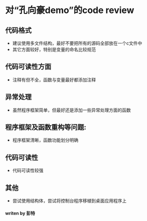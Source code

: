 # **对“孔向豪demo”的code review**
## 代码格式
* 建议使用多文件结构，最好不要把所有的源码全部放在一个c文件中
* 其它方面较好，特别是变量的命名比较规范
## 代码可读性方面
* 注释有但不全，函数与变量最好都添加注释
## 异常处理
* 虽然程序框架简单，但最好还是添加一些异常处理方面的函数
## 程序框架及函数重构等问题:
* 程序框架清晰，函数功能划分明确
## 代码可读性
* 代码可读性较强
## 其他
* 尝试使用结构体，尝试将控制台程序移植到桌面应用程序上
#### writen by 彭特
